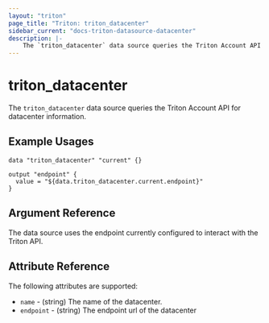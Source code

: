 ```yaml
---
layout: "triton"
page_title: "Triton: triton_datacenter"
sidebar_current: "docs-triton-datasource-datacenter"
description: |-
    The `triton_datacenter` data source queries the Triton Account API for datacenter information.
---
```


# triton_datacenter

The `triton_datacenter` data source queries the Triton Account API for datacenter information.

## Example Usages

```hcl
data "triton_datacenter" "current" {}

output "endpoint" {
  value = "${data.triton_datacenter.current.endpoint}"
}
```

## Argument Reference

The data source uses the endpoint currently configured to interact with the Triton API.

## Attribute Reference

The following attributes are supported:

* `name` - (string) The name of the datacenter.
* `endpoint` - (string) The endpoint url of the datacenter
